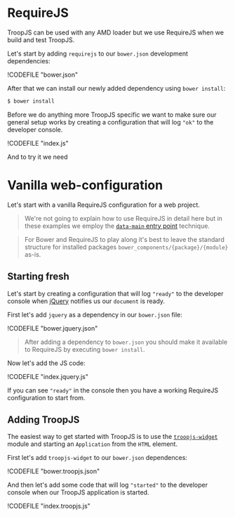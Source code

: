 # RequireJS

TroopJS can be used with any AMD loader but we use RequireJS when we build and test TroopJS.

Let's start by adding `requirejs` to our `bower.json` development dependencies:

!CODEFILE "bower.json"

After that we can install our newly added dependency using `bower install`:

```bash
$ bower install
```

Before we do anything more TroopJS specific we want to make sure our general setup works by creating a configuration that will log `"ok"` to the developer console.

!CODEFILE "index.js"

And to try it we need 

# Vanilla web-configuration

Let's start with a vanilla RequireJS configuration for a web project.

> We're not going to explain how to use RequireJS in detail here but in these examples we employ the [`data-main` entry point](http://requirejs.org/docs/api.html#data-main) technique.

> For Bower and RequireJS to play along it's best to leave the standard structure for installed packages `bower_components/{package}/{module}` as-is.

## Starting fresh

Let's start by creating a configuration that will log `"ready"` to the developer console when [jQuery](http://jquery.com/) notifies us our `document` is ready.

First let's add `jquery` as a dependency in our `bower.json` file:

!CODEFILE "bower.jquery.json"

> After adding a dependency to `bower.json` you should make it available to RequireJS by executing `bower install`.

Now let's add the JS code:

!CODEFILE "index.jquery.js"

If you can see `"ready"` in the console then you have a working RequireJS configuration to start from.

## Adding TroopJS

The easiest way to get started with TroopJS is to use the [`troopjs-widget`](http://troopjs.com/troopjs-widget/) module and starting an `Application` from the `HTML` element.

First let's add `troopjs-widget` to our `bower.json` dependences:

!CODEFILE "bower.troopjs.json"

And then let's add some code that will log `"started"` to the developer console when our TroopJS application is started.

!CODEFILE "index.troopjs.js"